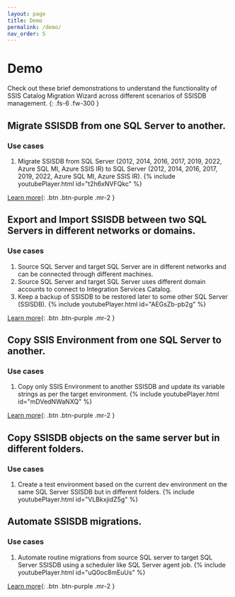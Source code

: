 ```yaml
---
layout: page
title: Demo
permalink: /demo/
nav_order: 5
---
```


# Demo
Check out these brief demonstrations to understand the functionality of SSIS Catalog Migration Wizard across different scenarios of SSISDB management.
{: .fs-6 .fw-300 }
## Migrate SSISDB from one SQL Server to another.
### Use cases
1. Migrate SSISDB from SQL Server (2012, 2014, 2016, 2017, 2019, 2022, Azure SQL MI, Azure SSIS IR) to SQL Server (2012, 2014, 2016, 2017, 2019, 2022, Azure SQL MI, Azure SSIS IR).
{% include youtubePlayer.html id="t2h6xNVFQkc" %}

[Learn more](https://azureops.org/articles/migrate-ssisdb-to-a-new-server/){: .btn .btn-purple .mr-2 }

## Export and Import SSISDB between two SQL Servers in different networks or domains. 
### Use cases
1. Source SQL Server and target SQL Server are in different networks and can be connected through different machines.
2. Source SQL Server and target SQL Server uses different domain accounts to connect to Integration Services Catalog.
3. Keep a backup of SSISDB to be restored later to some other SQL Server (SSISDB).
{% include youtubePlayer.html id="AEGsZb-pb2g" %}

[Learn more](https://azureops.org/articles/export-and-import-ssisdb/){: .btn .btn-purple .mr-2 }

## Copy SSIS Environment from one SQL Server to another.
### Use cases
1. Copy only SSIS Environment to another SSISDB and update its variable strings as per the target environment. 
{% include youtubePlayer.html id="mDVedNWaNXQ" %}

[Learn more](https://azureops.org/articles/copy-ssis-environment-variables-to-another-server/){: .btn .btn-purple .mr-2 }

## Copy SSISDB objects on the same server but in different folders.
### Use cases
1. Create a test environment based on the current dev environment on the same SQL Server SSISDB but in different folders.
{% include youtubePlayer.html id="VLBkxjidZ5g" %}

## Automate SSISDB migrations.
### Use cases
1. Automate routine migrations from source SQL server to target SQL Server SSISDB using a scheduler like SQL Server agent job.
{% include youtubePlayer.html id="uQ0oc8mEuUs" %}

[Learn more](https://ssiscataloger.azureops.org/automation/){: .btn .btn-purple .mr-2 }
